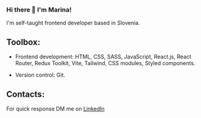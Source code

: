 ### Hi there 👋 I'm Marina!

I'm self-taught frontend developer based in Slovenia. 

## Toolbox:
- Frontend development: HTML, CSS, SASS, JavaScript, React.js, React Router, Redux Toolkit, Vite, Tailwind, CSS modules, Styled components.

- Version control: Git.

## Contacts:
For quick response DM me on [LinkedIn](https://www.linkedin.com/in/marina-lapteva/)

<!--
- 🔭 I’m currently working on ...
- 🌱 I’m currently learning ...
- 👯 I’m looking to collaborate on ...
- 🤔 I’m looking for help with ...
- 💬 Ask me about ...
- 📫 How to reach me: ...
- 😄 Pronouns: ...
- ⚡ Fun fact: ...
-->
